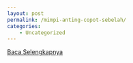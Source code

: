 ```yaml
---
layout: post
permalink: /mimpi-anting-copot-sebelah/
categories:
    - Uncategorized
---
```


[Baca Selengkapnya](/10)